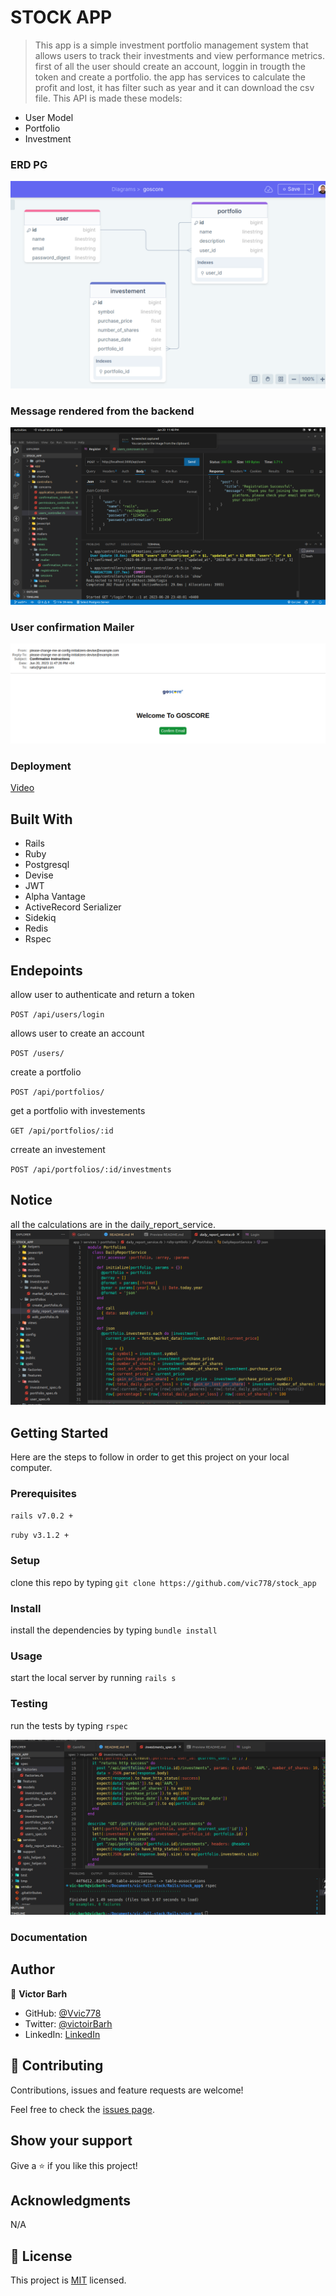 # STOCK APP

> This app is a simple investment portfolio management system that allows users to track their investments and view performance metrics. first of all the user should create an account, loggin in trougth the token and create a portfolio. the app has services to calculate the profit and lost, it has filter such as year and it can download the csv file. This API is made these models:

  - User Model
  - Portfolio
  - Investment
  
### ERD PG
![img](app/assets/images/erb.png)

### Message rendered from the backend 
![img](app/assets/images/reg_res.png)

### User confirmation Mailer
![img](app/assets/images/confirm.png)

### Deployment
 [Video](https://www.loom.com/share/25504df4e78a44d8b1a2d5caa4b71c98?sid=89cf883f-b4f1-4a6b-aa26-17878595dd0c)
## Built With

- Rails
- Ruby 
- Postgresql
- Devise
- JWT
- Alpha Vantage
- ActiveRecord Serializer
- Sidekiq
- Redis
- Rspec

## Endepoints
  allow user to authenticate and return a token

`POST /api/users/login`

allows user to create an account

`POST /users/`

create a portfolio

`POST /api/portfolios/`

get a portfolio with investements

`GET /api/portfolios/:id`

crreate an investement

`POST /api/portfolios/:id/investments`

## Notice
 all the calculations are in the daily_report_service.
  ![service](app/assets/images/serv.png)


## Getting Started

Here are the steps to follow in order to get this project on your local computer.

### Prerequisites

`rails v7.0.2 +`

`ruby v3.1.2 +`

### Setup

clone this repo by typing `git clone https://github.com/vic778/stock_app`

### Install

install the dependencies by typing `bundle install`

### Usage

start the local server by running `rails s`

### Testing

run the tests by typing `rspec`

![img](app/assets/images/rsp.png)


### Documentation


## Author

👤 **Victor Barh**

- GitHub: [@Vvic778](https://github.com/vic778)
- Twitter: [@victoirBarh](https://twitter.com/)
- LinkedIn: [LinkedIn](https://linkedin.com/in/victoir-barh)

## 🤝 Contributing

Contributions, issues and feature requests are welcome!

Feel free to check the [issues page](issues/).

## Show your support

Give a ⭐️ if you like this project!

## Acknowledgments

 N/A

## 📝 License

This project is [MIT](lic.url) licensed.
